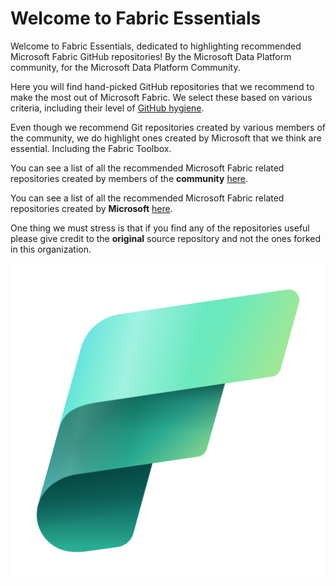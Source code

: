 # Welcome to Fabric Essentials

Welcome to Fabric Essentials, dedicated to highlighting recommended Microsoft Fabric GitHub repositories! By the Microsoft Data Platform community, for the Microsoft Data Platform Community.

Here you will find hand-picked GitHub repositories that we recommend to make the most out of Microsoft Fabric. We select these based on various criteria, including their level of [GitHub hygiene](https://www.kevinrchant.com/2022/07/05/github-hygiene-for-microsoft-data-platform-repositories/).

Even though we recommend Git repositories created by various members of the community, we do highlight ones created by Microsoft that we think are essential. Including the Fabric Toolbox.

You can see a list of all the recommended Microsoft Fabric related repositories created by members of the **community** [here](https://fabricessentials.github.io/communityforks.html).

You can see a list of all the recommended Microsoft Fabric related repositories created by **Microsoft** [here](https://fabricessentials.github.io/microsoftforks.html).

One thing we must stress is that if you find any of the repositories useful please give credit to the **original** source repository and not the ones forked in this organization.

<p align="center">
    <img src="../images/fabric_48_color.png" alt="Microsoft Fabric">
</p>

